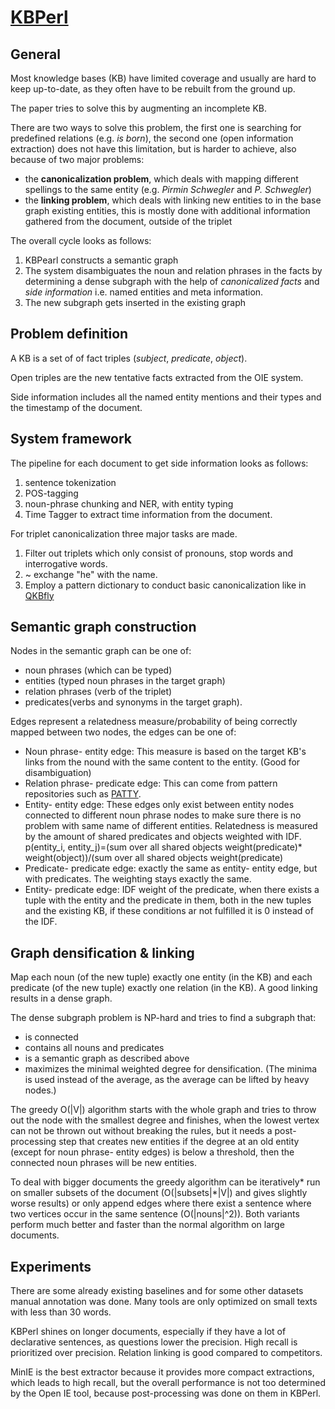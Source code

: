 # [KBPerl](http://www.vldb.org/pvldb/vol13/p1035-lin.pdf)
## General
Most knowledge bases (KB) have limited coverage and usually are hard to keep up-to-date, as they often have to be rebuilt from the ground up.

The paper tries to solve this by augmenting an incomplete KB.

There are two ways to solve this problem, the first one is searching for predefined relations (e.g. *is born*), the second one (open information extraction) does not have this limitation, but is harder to achieve, also because of two major problems:
- the **canonicalization problem**, which deals with mapping different spellings to the same entity (e.g. *Pirmin Schwegler* and *P. Schwegler*)
- the **linking problem**, which deals with linking new entities to in the base graph existing entities, this is mostly done with additional information gathered from the document, outside of the triplet

The overall cycle looks as follows:
1. KBPearl constructs a semantic graph
1. The system disambiguates the noun and relation phrases in the facts by determining a dense subgraph with the help of *canonicalized facts* and *side information* i.e. named entities and meta information.
1. The new subgraph gets inserted in the existing graph

## Problem definition
A KB is a set of of fact triples (*subject*, *predicate*, *object*).

Open triples are the new tentative facts extracted from the OIE system.

Side information includes all the named entity mentions and their types and the timestamp of the document.

## System framework
The pipeline for each document to get side information looks as follows:
1. sentence tokenization
1. POS-tagging
1. noun-phrase chunking and NER, with entity typing
1. Time Tagger to extract time information from the document.

For triplet canonicalization three major tasks are made.
1. Filter out triplets which only consist of pronouns, stop words and interrogative words.
1. ~ exchange "he" with the name.
1. Employ a pattern dictionary to conduct basic canonicalization like in [QKBfly](http://www.vldb.org/pvldb/vol11/p66-nguyen.pdf)

## Semantic graph construction
Nodes in the semantic graph can be one of:
- noun phrases (which can be typed)
- entities (typed noun phrases in the target graph)
- relation phrases (verb of the triplet)
- predicates(verbs and synonyms in the target graph).

Edges represent a relatedness measure/probability of being correctly mapped between two nodes, the edges can be one of:
- Noun phrase- entity edge: This measure is based on the target KB's links from the nound with the same content to the entity. (Good for disambiguation)
- Relation phrase- predicate edge: This can come from pattern repositories such as [PATTY](https://www.aclweb.org/anthology/D12-1104.pdf).
- Entity- entity edge: These edges only exist between entity nodes connected to different noun phrase nodes to make sure there is no problem with same name of different entities. Relatedness is measured by the amount of shared predicates and objects weighted with IDF. p(entity_i, entity_j)=(sum over all shared objects weight(predicate)\* weight(object))/(sum over all shared objects weight(predicate)
- Predicate- predicate edge: exactly the same as entity- entity edge, but with predicates. The weighting stays exactly the same.
- Entity- predicate edge: IDF weight of the predicate, when there exists a tuple with the entity and the predicate in them, both in the new tuples and the existing KB, if these conditions ar not fulfilled it is 0 instead of the IDF.

## Graph densification & linking
Map each noun (of the new tuple) exactly one entity (in the KB) and each predicate (of the new tuple) exactly one relation (in the KB). A good linking results in a dense graph.

The dense subgraph problem is NP-hard and tries to find a subgraph that:
- is connected
- contains all nouns and predicates
- is a semantic graph as described above
- maximizes the minimal weighted degree for densification. (The minima is used instead of the average, as the average can be lifted by heavy nodes.)

The greedy O(|V|) algorithm starts with the whole graph and tries to throw out the node with the smallest degree and finishes, when the lowest vertex can not be thrown out without breaking the rules, but it needs a post-processing step that creates new entities if the degree at an old entity (except for noun phrase- entity edges) is below a threshold, then the connected noun phrases will be new entities.

To deal with bigger documents the greedy algorithm can be iteratively\* run on smaller subsets of the document (O(|subsets|\*|V|) and gives slightly worse results) or only append edges where there exist a sentence where two vertices occur in the same sentence (O(|nouns|^2)). Both variants perform much better and faster than the normal algorithm on large documents.

## Experiments
There are some already existing baselines and for some other datasets manual annotation was done. Many tools are only optimized on small texts with less than 30 words.

KBPerl shines on longer documents, especially if they have a lot of declarative sentences, as questions lower the precision. High recall is prioritized over precision. Relation linking is good compared to competitors.

MinIE is the best extractor because it provides more compact extractions, which leads to high recall, but the overall performance is not too determined by the Open IE tool, because post-processing was done on them in KBPerl.